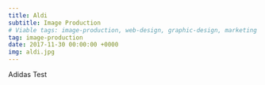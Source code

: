 ```yaml
---
title: Aldi
subtitle: Image Production
# Viable tags: image-production, web-design, graphic-design, marketing
tag: image-production
date: 2017-11-30 00:00:00 +0000
img: aldi.jpg
---
```


Adidas Test
